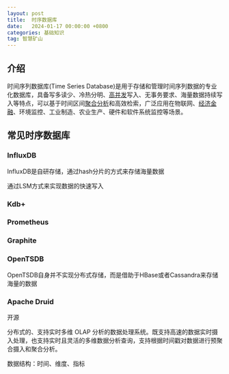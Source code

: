 ```yaml
---
layout: post
title:  时序数据库
date:   2024-01-17 00:00:00 +0800
categories: 基础知识
tag: 智慧矿山
---
```




## 介绍

时间序列数据库(Time Series Database)是用于存储和管理时间序列数据的专业化数据库，具备写多读少、冷热分明、[高并发](https://www.zhihu.com/search?q=高并发&search_source=Entity&hybrid_search_source=Entity&hybrid_search_extra={"sourceType"%3A"answer"%2C"sourceId"%3A"2324622450"})写入、无事务要求、海量数据持续写入等特点，可以基于时间区间[聚合分析](https://www.zhihu.com/search?q=聚合分析&search_source=Entity&hybrid_search_source=Entity&hybrid_search_extra={"sourceType"%3A"answer"%2C"sourceId"%3A"2324622450"})和高效检索，广泛应用在物联网、[经济金融](https://www.zhihu.com/search?q=经济金融&search_source=Entity&hybrid_search_source=Entity&hybrid_search_extra={"sourceType"%3A"answer"%2C"sourceId"%3A"2324622450"})、环境监控、工业制造、农业生产、硬件和软件系统监控等场景。







## 常见时序数据库

### InfluxDB

InfluxDB是自研存储，通过hash分片的方式来存储海量数据

通过LSM方式来实现数据的快速写入

### Kdb+



### Prometheus



### Graphite



### OpenTSDB

OpenTSDB自身并不实现分布式存储，而是借助于HBase或者Cassandra来存储海量的数据



### Apache Druid

开源

分布式的、支持实时多维 OLAP 分析的数据处理系统。既支持高速的数据实时摄入处理，也支持实时且灵活的多维数据分析查询，支持根据时间戳对数据进行预聚合摄入和聚合分析。

数据结构：时间、维度、指标

